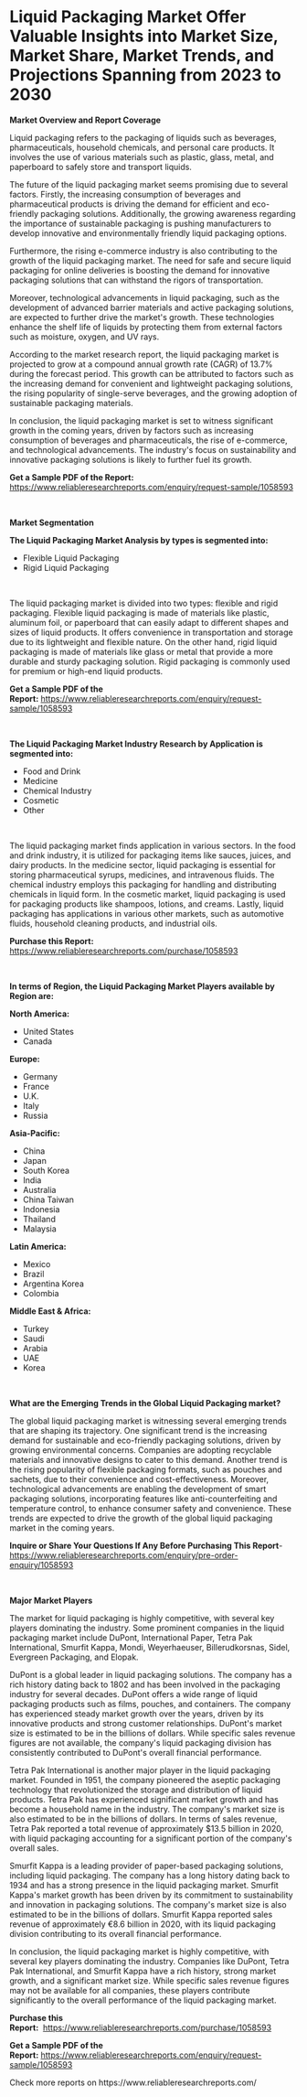 <p><h1>Liquid Packaging Market Offer Valuable Insights into Market Size, Market Share, Market Trends, and Projections Spanning from 2023 to 2030</h1></p><p><strong>Market Overview and Report Coverage</strong></p>
<p><p>Liquid packaging refers to the packaging of liquids such as beverages, pharmaceuticals, household chemicals, and personal care products. It involves the use of various materials such as plastic, glass, metal, and paperboard to safely store and transport liquids.</p><p>The future of the liquid packaging market seems promising due to several factors. Firstly, the increasing consumption of beverages and pharmaceutical products is driving the demand for efficient and eco-friendly packaging solutions. Additionally, the growing awareness regarding the importance of sustainable packaging is pushing manufacturers to develop innovative and environmentally friendly liquid packaging options.</p><p>Furthermore, the rising e-commerce industry is also contributing to the growth of the liquid packaging market. The need for safe and secure liquid packaging for online deliveries is boosting the demand for innovative packaging solutions that can withstand the rigors of transportation.</p><p>Moreover, technological advancements in liquid packaging, such as the development of advanced barrier materials and active packaging solutions, are expected to further drive the market's growth. These technologies enhance the shelf life of liquids by protecting them from external factors such as moisture, oxygen, and UV rays.</p><p>According to the market research report, the liquid packaging market is projected to grow at a compound annual growth rate (CAGR) of 13.7% during the forecast period. This growth can be attributed to factors such as the increasing demand for convenient and lightweight packaging solutions, the rising popularity of single-serve beverages, and the growing adoption of sustainable packaging materials.</p><p>In conclusion, the liquid packaging market is set to witness significant growth in the coming years, driven by factors such as increasing consumption of beverages and pharmaceuticals, the rise of e-commerce, and technological advancements. The industry's focus on sustainability and innovative packaging solutions is likely to further fuel its growth.</p></p>
<p><strong>Get a Sample PDF of the Report:</strong> <a href="https://www.reliableresearchreports.com/enquiry/request-sample/1058593">https://www.reliableresearchreports.com/enquiry/request-sample/1058593</a></p>
<p>&nbsp;</p>
<p><strong>Market Segmentation</strong></p>
<p><strong>The Liquid Packaging Market Analysis by types is segmented into:</strong></p>
<p><ul><li>Flexible Liquid Packaging</li><li>Rigid Liquid Packaging</li></ul></p>
<p>&nbsp;</p>
<p><p>The liquid packaging market is divided into two types: flexible and rigid packaging. Flexible liquid packaging is made of materials like plastic, aluminum foil, or paperboard that can easily adapt to different shapes and sizes of liquid products. It offers convenience in transportation and storage due to its lightweight and flexible nature. On the other hand, rigid liquid packaging is made of materials like glass or metal that provide a more durable and sturdy packaging solution. Rigid packaging is commonly used for premium or high-end liquid products.</p></p>
<p><strong>Get a Sample PDF of the Report:</strong>&nbsp;<a href="https://www.reliableresearchreports.com/enquiry/request-sample/1058593">https://www.reliableresearchreports.com/enquiry/request-sample/1058593</a></p>
<p>&nbsp;</p>
<p><strong>The Liquid Packaging Market Industry Research by Application is segmented into:</strong></p>
<p><ul><li>Food and Drink</li><li>Medicine</li><li>Chemical Industry</li><li>Cosmetic</li><li>Other</li></ul></p>
<p>&nbsp;</p>
<p><p>The liquid packaging market finds application in various sectors. In the food and drink industry, it is utilized for packaging items like sauces, juices, and dairy products. In the medicine sector, liquid packaging is essential for storing pharmaceutical syrups, medicines, and intravenous fluids. The chemical industry employs this packaging for handling and distributing chemicals in liquid form. In the cosmetic market, liquid packaging is used for packaging products like shampoos, lotions, and creams. Lastly, liquid packaging has applications in various other markets, such as automotive fluids, household cleaning products, and industrial oils.</p></p>
<p><strong>Purchase this Report:</strong>&nbsp; <a href="https://www.reliableresearchreports.com/purchase/1058593">https://www.reliableresearchreports.com/purchase/1058593</a></p>
<p>&nbsp;</p>
<p><strong>In terms of Region, the Liquid Packaging Market Players available by Region are:</strong></p>
<p>
    <p> <strong> North America: </strong>
        <ul>
            <li>United States</li>
            <li>Canada</li>
        </ul>
        </p> 
    <p> <strong> Europe: </strong>
        <ul>
            <li>Germany</li>
            <li>France</li>
            <li>U.K.</li>
            <li>Italy</li>
            <li>Russia</li>
        </ul>
        </p> 
    <p> <strong> Asia-Pacific: </strong>
        <ul>
            <li>China</li>
            <li>Japan</li>
            <li>South Korea</li>
            <li>India</li>
            <li>Australia</li>
            <li>China Taiwan</li>
            <li>Indonesia</li>
            <li>Thailand</li>
            <li>Malaysia</li>
        </ul>
        </p> 
    <p> <strong> Latin America: </strong>
        <ul>
            <li>Mexico</li>
            <li>Brazil</li>
            <li>Argentina Korea</li>
            <li>Colombia</li>
        </ul>
        </p> 
    <p> <strong> Middle East & Africa: </strong>
        <ul>
            <li>Turkey</li>
            <li>Saudi</li>
            <li>Arabia</li>
            <li>UAE</li>
            <li>Korea</li>
        </ul>
    </p>
    </p>
<p>&nbsp;</p>
<p><strong>What are the Emerging Trends in the Global Liquid Packaging market?</strong></p>
<p><p>The global liquid packaging market is witnessing several emerging trends that are shaping its trajectory. One significant trend is the increasing demand for sustainable and eco-friendly packaging solutions, driven by growing environmental concerns. Companies are adopting recyclable materials and innovative designs to cater to this demand. Another trend is the rising popularity of flexible packaging formats, such as pouches and sachets, due to their convenience and cost-effectiveness. Moreover, technological advancements are enabling the development of smart packaging solutions, incorporating features like anti-counterfeiting and temperature control, to enhance consumer safety and convenience. These trends are expected to drive the growth of the global liquid packaging market in the coming years.</p></p>
<p><strong>Inquire or Share Your Questions If Any Before Purchasing This Report</strong>- <a href="https://www.reliableresearchreports.com/enquiry/pre-order-enquiry/1058593">https://www.reliableresearchreports.com/enquiry/pre-order-enquiry/1058593</a></p>
<p>&nbsp;</p>
<p><strong>Major Market Players</strong></p>
<p><p>The market for liquid packaging is highly competitive, with several key players dominating the industry. Some prominent companies in the liquid packaging market include DuPont, International Paper, Tetra Pak International, Smurfit Kappa, Mondi, Weyerhaeuser, Billerudkorsnas, Sidel, Evergreen Packaging, and Elopak.</p><p>DuPont is a global leader in liquid packaging solutions. The company has a rich history dating back to 1802 and has been involved in the packaging industry for several decades. DuPont offers a wide range of liquid packaging products such as films, pouches, and containers. The company has experienced steady market growth over the years, driven by its innovative products and strong customer relationships. DuPont's market size is estimated to be in the billions of dollars. While specific sales revenue figures are not available, the company's liquid packaging division has consistently contributed to DuPont's overall financial performance.</p><p>Tetra Pak International is another major player in the liquid packaging market. Founded in 1951, the company pioneered the aseptic packaging technology that revolutionized the storage and distribution of liquid products. Tetra Pak has experienced significant market growth and has become a household name in the industry. The company's market size is also estimated to be in the billions of dollars. In terms of sales revenue, Tetra Pak reported a total revenue of approximately $13.5 billion in 2020, with liquid packaging accounting for a significant portion of the company's overall sales.</p><p>Smurfit Kappa is a leading provider of paper-based packaging solutions, including liquid packaging. The company has a long history dating back to 1934 and has a strong presence in the liquid packaging market. Smurfit Kappa's market growth has been driven by its commitment to sustainability and innovation in packaging solutions. The company's market size is also estimated to be in the billions of dollars. Smurfit Kappa reported sales revenue of approximately €8.6 billion in 2020, with its liquid packaging division contributing to its overall financial performance.</p><p>In conclusion, the liquid packaging market is highly competitive, with several key players dominating the industry. Companies like DuPont, Tetra Pak International, and Smurfit Kappa have a rich history, strong market growth, and a significant market size. While specific sales revenue figures may not be available for all companies, these players contribute significantly to the overall performance of the liquid packaging market.</p></p>
<p><strong>Purchase this Report:</strong>&nbsp;&nbsp;<a href="https://www.reliableresearchreports.com/purchase/1058593">https://www.reliableresearchreports.com/purchase/1058593</a></p>
<p></p>
<p><strong>Get a Sample PDF of the Report:</strong>&nbsp;<a href="https://www.reliableresearchreports.com/enquiry/request-sample/1058593">https://www.reliableresearchreports.com/enquiry/request-sample/1058593</a></p>
<p>Check more reports on https://www.reliableresearchreports.com/</p>